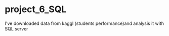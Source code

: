 # project_6_SQL
I've downloaded data from kaggl (students performance)and analysis it with SQL server 
